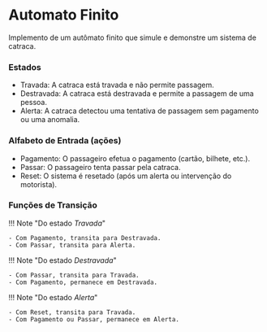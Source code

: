 # Automato Finito 
 Implemento de um autômato finito que simule e demonstre um sistema de catraca.

### Estados

- Travada: A catraca está travada e não permite passagem.
- Destravada: A catraca está destravada e permite a passagem de uma pessoa.
- Alerta: A catraca detectou uma tentativa de passagem sem pagamento ou uma anomalia.

### Alfabeto de Entrada (ações)

- Pagamento: O passageiro efetua o pagamento (cartão, bilhete, etc.).
- Passar: O passageiro tenta passar pela catraca.
- Reset: O sistema é resetado (após um alerta ou intervenção do motorista).

### Funções de Transição

!!! Note "Do estado *Travada*"

    - Com Pagamento, transita para Destravada.
    - Com Passar, transita para Alerta.

!!! Note "Do estado *Destravada*"
    
    - Com Passar, transita para Travada.
    - Com Pagamento, permanece em Destravada.

!!! Note "Do estado *Alerta*"
    
    - Com Reset, transita para Travada.
    - Com Pagamento ou Passar, permanece em Alerta.
